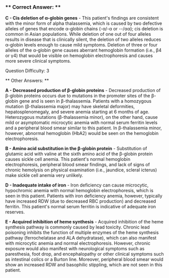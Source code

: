 ### ** Correct Answer: **

**C - Cis deletion of α-globin genes** - This patient's findings are consistent with the minor form of alpha thalassemia, which is caused by two defective alleles of genes that encode α-globin chains (-α/-α or --/αα); cis deletion is common in Asian populations. While deletion of one out of four alleles results in disease that is clinically silent, the deletion of two alleles reduces α-globin levels enough to cause mild symptoms. Deletion of three or four alleles of the α-globin gene causes aberrant hemoglobin formation (i.e., β4 or γ4) that would be visible on hemoglobin electrophoresis and causes more severe clinical symptoms.

Question Difficulty: 3

** Other Answers: **

**A - Decreased production of β-globin proteins** - Decreased production of β-globin proteins occurs due to mutations in the promoter sites of the β-globin gene and is seen in β-thalassemia. Patients with a homozygous mutation (β-thalassemia major) may have skeletal deformities, hepatosplenomegaly, and severe anemia starting at 6 months of age. Heterozygous mutations (β-thalassemia minor), on the other hand, cause mild or asymptomatic microcytic anemia with normal serum ferritin levels and a peripheral blood smear similar to this patient. In β-thalassemia minor, however, abnormal hemoglobin (HbA2) would be seen on the hemoglobin electrophoresis.

**B - Amino acid substitution in the β-globin protein** - Substitution of glutamic acid with valine at the sixth amino acid of the β-globin protein causes sickle cell anemia. This patient's normal hemoglobin electrophoresis, peripheral blood smear findings, and lack of signs of chronic hemolysis on physical examination (i.e., jaundice, scleral icterus) make sickle cell anemia very unlikely.

**D - Inadequate intake of iron** - Iron deficiency can cause microcytic, hypochromic anemia with normal hemoglobin electrophoresis, which is seen in this patient. Patients with iron deficiency anemia, however, typically have increased RDW (due to decreased RBC production) and decreased ferritin. This patient's normal serum ferritin is indicative of adequate iron reserves.

**E - Acquired inhibition of heme synthesis** - Acquired inhibition of the heme synthesis pathway is commonly caused by lead toxicity. Chronic lead poisoning inhibits the function of multiple enzymes of the heme synthesis pathway (ferrochelatase and ALA dehydratase), which can also manifest with microcytic anemia and normal electrophoresis. However, chronic exposure would also manifest with neurological symptoms such as paresthesia, foot drop, and encephalopathy or other clinical symptoms such as intestinal colics or a Burton line. Moreover, peripheral blood smear would show an increased RDW and basophilic stippling, which are not seen in this patient.


